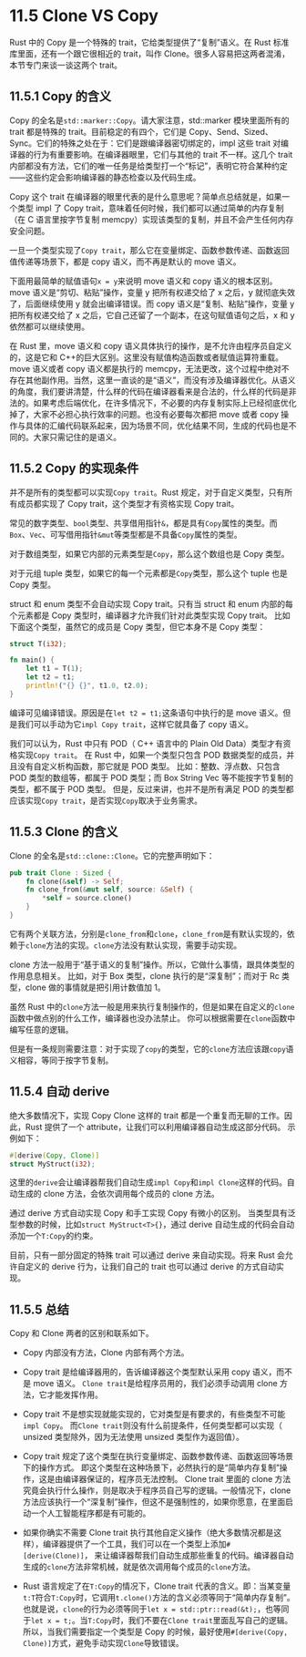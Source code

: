 # 11.5 Clone VS Copy

Rust 中的 Copy 是一个特殊的 trait，它给类型提供了“复制”语义。在 Rust 标准库里面，还有一个跟它很相近的 trait，叫作 Clone。很多人容易把这两者混淆，本节专门来谈一谈这两个 trait。

## 11.5.1 Copy 的含义

Copy 的全名是`std::marker::Copy`。请大家注意，std::marker 模块里面所有的 trait 都是特殊的 trait。目前稳定的有四个，它们是 Copy、Send、Sized、Sync。它们的特殊之处在于：它们是跟编译器密切绑定的，impl 这些 trait 对编译器的行为有重要影响。在编译器眼里，它们与其他的 trait 不一样。这几个 trait 内部都没有方法，它们的唯一任务是给类型打一个“标记”，表明它符合某种约定——这些约定会影响编译器的静态检查以及代码生成。

Copy 这个 trait 在编译器的眼里代表的是什么意思呢？简单点总结就是，如果一个类型 impl 了 Copy trait，意味着任何时候，我们都可以通过简单的内存复制（在 C 语言里按字节复制 memcpy）实现该类型的复制，并且不会产生任何内存安全问题。

一旦一个类型实现了`Copy trait`，那么它在变量绑定、函数参数传递、函数返回值传递等场景下，都是 copy 语义，而不再是默认的 move 语义。

下面用最简单的赋值语句`x = y`来说明 move 语义和 copy 语义的根本区别。move 语义是“剪切、粘贴”操作，变量 y 把所有权递交给了 x 之后，y 就彻底失效了，后面继续使用 y 就会出编译错误。而 copy 语义是“复制、粘贴”操作，变量 y 把所有权递交给了 x 之后，它自己还留了一个副本，在这句赋值语句之后，x 和 y 依然都可以继续使用。

在 Rust 里，move 语义和 copy 语义具体执行的操作，是不允许由程序员自定义的，这是它和 C++的巨大区别。这里没有赋值构造函数或者赋值运算符重载。move 语义或者 copy 语义都是执行的 memcpy，无法更改，这个过程中绝对不存在其他副作用。当然，这里一直谈的是“语义”，而没有涉及编译器优化。从语义的角度，我们要讲清楚，什么样的代码在编译器看来是合法的，什么样的代码是非法的。如果考虑后端优化，在许多情况下，不必要的内存复制实际上已经彻底优化掉了，大家不必担心执行效率的问题。也没有必要每次都把 move 或者 copy 操作与具体的汇编代码联系起来，因为场景不同，优化结果不同，生成的代码也是不同的。大家只需记住的是语义。

## 11.5.2 Copy 的实现条件

并不是所有的类型都可以实现`Copy trait`。Rust 规定，对于自定义类型，只有所有成员都实现了 Copy trait，这个类型才有资格实现 Copy trait。

常见的数字类型、`bool`类型、共享借用指针`&`，都是具有`Copy`属性的类型。而`Box`、`Vec`、可写借用指针`&mut`等类型都是不具备`Copy`属性的类型。

对于数组类型，如果它内部的元素类型是`Copy`，那么这个数组也是 Copy 类型。

对于元组 tuple 类型，如果它的每一个元素都是`Copy`类型，那么这个 tuple 也是 Copy 类型。

struct 和 enum 类型不会自动实现 Copy trait。只有当 struct 和 enum 内部的每个元素都是 Copy 类型时，编译器才允许我们针对此类型实现 Copy trait。
比如下面这个类型，虽然它的成员是 Copy 类型，但它本身不是 Copy 类型：

```rust
struct T(i32);

fn main() {
    let t1 = T(1);
    let t2 = t1;
    println!("{} {}", t1.0, t2.0);
}
```

编译可见编译错误。原因是在`let t2 = t1;`这条语句中执行的是 move 语义。但是我们可以手动为它`impl Copy trait`，这样它就具备了 copy 语义。

我们可以认为，Rust 中只有 POD（ C++ 语言中的 Plain Old Data）类型才有资格实现`Copy trait`。
在 Rust 中，如果一个类型只包含 POD 数据类型的成员，并且没有自定义析构函数，那它就是 POD 类型。
比如：整数、浮点数、只包含 POD 类型的数组等，都属于 POD 类型；而 Box String Vec 等不能按字节复制的类型，都不属于 POD 类型。
但是，反过来讲，也并不是所有满足 POD 的类型都应该实现`Copy trait`，是否实现`Copy`取决于业务需求。

## 11.5.3 Clone 的含义

Clone 的全名是`std::clone::Clone`。它的完整声明如下：

```rust
pub trait Clone : Sized {
    fn clone(&self) -> Self;
    fn clone_from(&mut self, source: &Self) {
        *self = source.clone()
    }
}
```

它有两个关联方法，分别是`clone_from`和`clone`，`clone_from`是有默认实现的，依赖于`clone`方法的实现。`clone`方法没有默认实现，需要手动实现。

clone 方法一般用于“基于语义的复制”操作。所以，它做什么事情，跟具体类型的作用息息相关。
比如，对于 Box 类型，clone 执行的是“深复制”；而对于 Rc 类型，clone 做的事情就是把引用计数值加 1。

虽然 Rust 中的`clone`方法一般是用来执行复制操作的，但是如果在自定义的`clone`函数中做点别的什么工作，编译器也没办法禁止。
你可以根据需要在`clone`函数中编写任意的逻辑。

但是有一条规则需要注意：对于实现了`copy`的类型，它的`clone`方法应该跟`copy`语义相容，等同于按字节复制。

## 11.5.4 自动 derive

绝大多数情况下，实现 Copy Clone 这样的 trait 都是一个重复而无聊的工作。因此，Rust 提供了一个 attribute，让我们可以利用编译器自动生成这部分代码。
示例如下：

```rust
#[derive(Copy, Clone)]
struct MyStruct(i32);
```

这里的`derive`会让编译器帮我们自动生成`impl Copy`和`impl Clone`这样的代码。自动生成的 clone 方法，会依次调用每个成员的 clone 方法。

通过 derive 方式自动实现 Copy 和手工实现 Copy 有微小的区别。
当类型具有泛型参数的时候，比如`struct MyStruct<T>{}`，通过 derive 自动生成的代码会自动添加一个`T:Copy`的约束。

目前，只有一部分固定的特殊 trait 可以通过 derive 来自动实现。将来 Rust 会允许自定义的 derive 行为，让我们自己的 trait 也可以通过 derive 的方式自动实现。

## 11.5.5 总结

Copy 和 Clone 两者的区别和联系如下。

* Copy 内部没有方法，Clone 内部有两个方法。

* Copy trait 是给编译器用的，告诉编译器这个类型默认采用 copy 语义，而不是 move 语义。
  `Clone trait`是给程序员用的，我们必须手动调用 clone 方法，它才能发挥作用。

* Copy trait 不是想实现就能实现的，它对类型是有要求的，有些类型不可能`impl Copy`。
  而`Clone trait`则没有什么前提条件，任何类型都可以实现（ unsized 类型除外，因为无法使用 unsized 类型作为返回值）。

* Copy trait 规定了这个类型在执行变量绑定、函数参数传递、函数返回等场景下的操作方式。
  即这个类型在这种场景下，必然执行的是“简单内存复制”操作，这是由编译器保证的，程序员无法控制。
  Clone trait 里面的 clone 方法究竟会执行什么操作，则是取决于程序员自己写的逻辑。一般情况下，clone 方法应该执行一个“深复制”操作，但这不是强制性的，如果你愿意，在里面启动一个人工智能程序都是有可能的。

* 如果你确实不需要 Clone trait 执行其他自定义操作（绝大多数情况都是这样），编译器提供了一个工具，我们可以在一个类型上添加`#[derive(Clone)]`，
  来让编译器帮我们自动生成那些重复的代码。编译器自动生成的`clone`方法非常机械，就是依次调用每个成员的`clone`方法。

* Rust 语言规定了在`T:Copy`的情况下，Clone trait 代表的含义。即：当某变量`t:T`符合`T:Copy`时，它调用`t.clone()`方法的含义必须等同于“简单内存复制”。
  也就是说，`clone`的行为必须等同于`let x = std::ptr::read(&t);`，也等同于`let x = t;`。当`T:Copy`时，我们不要在`Clone trait`里面乱写自己的逻辑。
  所以，当我们需要指定一个类型是 Copy 的时候，最好使用`#[derive(Copy, Clone)]`方式，避免手动实现`Clone`导致错误。
